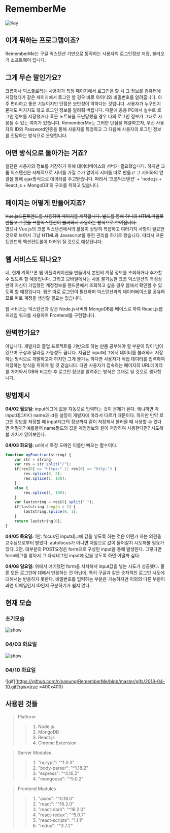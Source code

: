 # RememberMe
![Key](https://postfiles.pstatic.net/MjAxODAzMThfMTIz/MDAxNTIxMzY3MTk4NzM3.nQ81v6oKcyeDROpjs3xB-9oQYNmomVpph1-bFLmgoG8g.1N8JI50w1KkJY0VgDf54T-wiRiuOeDa9z3YQpBD3CLUg.PNG.ninanung/icon.png?type=w773)

## 이게 뭐하는 프로그램이죠?

RememberMe는 구글 익스텐션 기반으로 동작하는 사용자의 로그인정보 저장, 불러오기 소프트웨어 입니다.  

## 그게 무슨 말인가요?

크롬이나 익스플로러는 사용자가 특정 페이지에서 로그인을 할 시 그 정보를 컴퓨터에 저장했다가 같은 페이지에서 로그인 할 경우 바로 아이디와 비밀번호를 알려줍니다. 아주 편리하고 좋은 기능이지만 단점은 보안성이 약하다는 것입니다. 사용자가 누구인지 묻지도 따지지도 않고 로그인 정보를 알려줘 버립니다. 때문에 공용 PC에서 실수로 로그인 정보를 저장했거나 혹은 노트북을 도난당했을 경우 나의 로그인 정보가 그대로 사용될 수 있는 여지가 있습니다. RememberMe는 그러한 단점을 해결하고자, 우선 사용자의 ID와 Password인증을 통해 사용자를 특정하고 그 다음에 사용자의 로그인 정보를 전달하는 방식으로 운영합니다.  

## 어떤 방식으로 돌아가는 거죠?

일단은 사용자의 정보를 저장하기 위해 데이터베이스와 서버가 필요했습니다. 하지만 크롭 익스텐션은 자체적으로 서버를 가질 수가 없어서 서버를 따로 만들고 그 서버와의 연결을 통해 ajax방식으로 데이터를 주고받습니다. 따라서 '크롬익스텐션' + 'node.js + React.js + MongoDB'의 구조를 취하고 있습니다.  

## 페이지는 어떻게 만들어지죠?

~~Vue.js프론트엔드를 사용하여 페이지를 제작합니다. 빌드를 통해 하나의 HTML파일로 만들고 그것을 크롬익스텐션이 불러와서 사용하는 방식으로 보여집니다.~~  
였으나 Vue.js의 크롬 익스텐션에서의 활용이 상당히 복잡하고 여러가지 사항이 필요한 것으로 보여서 그냥 HTML과 Javascript를 통한 관리를 하기로 했습니다. 따라서 프론트엔드와 액션컨트롤이 더러워 질 것으로 예상됩니다.  

## 웹 서비스도 되나요?

네, 현재 계획으론 웹 어플리케이션을 만들어서 본인의 계정 정보를 조회하거나 추가할 수 있도록 할 예정입니다. 그리고 모바일에서는 사용 불가능한 크롬 익스텐션의 특성상 만약 자신이 가입했던 계정정보를 핸드폰에서 조회하고 싶을 경우 웹에서 확인할 수 있도록 할 예정입니다. 웹은 따로 로그인이 필요하며 익스텐션과의 데이터베이스를 공유하므로 따로 계정을 생성할 필요는 없습니다.  

웹 서비스는 익스텐션과 같은 Node.js서버와 MongoDB를 베이스로 하여 React.js웹 프레임 워크를 사용하여 Frontend를 구현합니다.  

## 완벽한가요?

아닙니다. 개발자의 졸업 프로젝트를 기반으로 하는 만큼 공부해야 할 부분이 많이 남아있으며 구상과 달라질 가능성도 큽니다. 지금은 input테그에서 데이터를 불러와서 저장하는 방식으로 개발하고자 하지만 그게 불가능 하다면 사용자가 직접 데이터를 입력하여 저장하는 방식을 취하게 될 것 같습니다. 다만 사용자가 접속하는 페이지의 URL데이터를 가져와서 DB와 비교한 후 로그인 정보를 알려주는 방식은 그대로 일 것으로 생각합니다.

## 방법제시  

__04/02 월요일:__ input테그에 값을 자동으로 입력하는 것이 문제가 된다. 왜냐하면 각 input테그마다 name과 id등 설정이 개발자에 따라서 다르기 때문이다. 하지만 만약 로그인 정보를 저장할 때 input테그의 정보까지 같이 저장해서 불러올 때 사용할 수 있다면 어떨까? 예를들어 name필드의 값을 계정정보와 같이 저장하여 사용한다면? 시도해볼 가치가 있어보인다.  

__04/03 화요일:__ url에서 특정 도메인 이름만 빼오는 함수이다.  
~~~javascript
function myFunction(string) {
    var str = string;
    var res = str.split("/");
    if(res[0] == "https:" || res[0] == "http:") {
        res.splice(0, 2);
        res.splice(1, 100);
    }
    else {
    	res.splice(1, 100);
    }
    var laststring = res[0].split(".");
    if(laststring.length > 2) {
    	laststring.splice(0, 1);
    }
    return laststring[0];
}
~~~  

__04/05 목요일:__ 1안. focus된 input테그에 값을 넣도록 하는 것은 어떤가 하는 의견을 교수님으로부터 받았다. autofocus가 아니면 자동으로 값이 들어갈지 시도해볼 필요가 있다. 2안. 대부분의 POST요청은 form으로 구성된 input을 통해 발생한다. 그렇다면 form테그를 찾아서 그 자식테그인 input에 값을 넣도록 하면 어떨까 싶다.  

__04/08 일요일:__ 위에서 얘기했던 form을 서치해서 input값을 넣는 시도가 성공했다. 물론 모든 로그인에 대해서 반응하는 건 아닌데, 특히 구글과 같은 순차적인 로그인 시도에 대해서는 반응하지 못한다. 비밀번호를 입력하는 부분은 가능하지만 이외의 다른 부분이 과연 이메일인지 ID인지 구분하기가 쉽지 않다.  

## 현재 모습

### __초기모습__  
![show](https://postfiles.pstatic.net/MjAxODAzMjBfMjQz/MDAxNTIxNTI5MTk4NTIy.3QXunys4BUZ72-KqCZ3TgVI95X3Aza4E5atOCZinVdkg.KSSQjuNclgAzPMmyn-XMHCvtDLcMFd0QIaG7M2Lvz-Yg.PNG.ninanung/%EC%8A%A4%ED%81%AC%EB%A6%B0%EC%83%B7_2018-03-20_15.58.50.png?type=w773)  

### __04/03 화요일__  
![show](https://postfiles.pstatic.net/MjAxODA0MDNfMzYg/MDAxNTIyNzIyNjI4NzM1.3qxmw1fvUXhWzLvrDdDzQX1AC6dASZX-sbMLtA0N-zkg.1LyqwSIO-AXmsd5U0YV-tBMtJZpG71_f65T4zWe3Nlog.PNG.ninanung/%EC%8A%A4%ED%81%AC%EB%A6%B0%EC%83%B7_2018-04-03_%EC%98%A4%EC%A0%84_11.28.26.png?type=w773)  

### __04/10 화요일__
![gif](https://github.com/ninanung/RememberMe/blob/master/gifs/2018-04-10.gif?raw=true =400x400)  

## 사용된 것들

> Platform
>> 1. Node.js
>> 2. MongoDB
>> 3. React.js
>> 4. Chrome Extension

> Server Modules
>> 1. "bcrypt": "^1.0.3"
>> 2. "body-parser": "^1.18.2"
>> 3. "express": "^4.16.2"
>> 4. "mongoose": "^5.0.2"

> Frontend Modules
>> 1. "axios": "^0.18.0"
>> 2. "react": "^16.2.0"
>> 3. "react-dom": "^16.2.0"
>> 4. "react-redux": "^5.0.7"
>> 5. "react-scripts": "1.1.1"
>> 6. "redux": "^3.7.2"